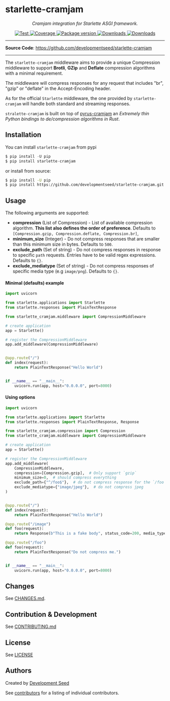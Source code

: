 # starlette-cramjam

<p align="center">
  <em>Cramjam integration for Starlette ASGI framework.</em>
</p>
<p align="center">
  <a href="https://github.com/developmentseed/starlette-cramjam/actions?query=workflow%3ACI" target="_blank">
      <img src="https://github.com/developmentseed/starlette-cramjam/workflows/CI/badge.svg" alt="Test">
  </a>
  <a href="https://codecov.io/gh/developmentseed/starlette-cramjam" target="_blank">
      <img src="https://codecov.io/gh/developmentseed/starlette-cramjam/branch/master/graph/badge.svg" alt="Coverage">
  </a>
  <a href="https://pypi.org/project/starlette-cramjam" target="_blank">
      <img src="https://img.shields.io/pypi/v/starlette-cramjam?color=%2334D058&label=pypi%20package" alt="Package version">
  </a>
  <a href="https://pypistats.org/packages/starlette-cramjam" target="_blank">
      <img src="https://img.shields.io/pypi/dm/starlette-cramjam.svg" alt="Downloads">
  </a>
  <a href="https://github.com/developmentseed/starlette-cramjam/blob/master/LICENSE" target="_blank">
      <img src="https://img.shields.io/github/license/developmentseed/starlette-cramjam.svg" alt="Downloads">
  </a>
</p>

---

**Source Code**: <a href="https://github.com/developmentseed/starlette-cramjam" target="_blank">https://github.com/developmentseed/starlette-cramjam</a>

---

The `starlette-cramjam` middleware aims to provide a unique Compression middleware to support **Brotli**, **GZip** and **Deflate** compression algorithms with a minimal requirement.

The middleware will compress responses for any request that includes "br", "gzip" or "deflate" in the Accept-Encoding header.

As for the official `Starlette` middleware, the one provided by `starlette-cramjam` will handle both standard and streaming responses.

`stralette-cramjam` is built on top of [pyrus-cramjam](https://github.com/milesgranger/pyrus-cramjam) an *Extremely thin Python bindings to de/compression algorithms in Rust*.

## Installation

You can install `starlette-cramjam` from pypi

```python
$ pip install -U pip
$ pip install starlette-cramjam
```

or install from source:

```bash
$ pip install -U pip
$ pip install https://github.com/developmentseed/starlette-cramjam.git
```

## Usage

The following arguments are supported:

- **compression** (List of Compression) - List of available compression algorithm. **This list also defines the order of preference**. Defaults to `[Compression.gzip, Compression.deflate, Compression.br]`,
- **minimum_size** (Integer) - Do not compress responses that are smaller than this minimum size in bytes. Defaults to `500`.
- **exclude_path** (Set of string) - Do not compress responses in response to specific `path` requests. Entries have to be valid regex expressions. Defaults to `{}`.
- **exclude_mediatype** (Set of string) - Do not compress responses of specific media type (e.g `image/png`). Defaults to `{}`.

#### Minimal (defaults) example

```python
import uvicorn

from starlette.applications import Starlette
from starlette.responses import PlainTextResponse

from starlette_cramjam.middleware import CompressionMiddleware

# create application
app = Starlette()

# register the CompressionMiddleware
app.add_middleware(CompressionMiddleware)


@app.route("/")
def index(request):
    return PlainTextResponse("Hello World")


if __name__ == "__main__":
    uvicorn.run(app, host="0.0.0.0", port=8000)
```

#### Using options

```python
import uvicorn

from starlette.applications import Starlette
from starlette.responses import PlainTextResponse, Response

from starlette_cramjam.compression import Compression
from starlette_cramjam.middleware import CompressionMiddleware

# create application
app = Starlette()

# register the CompressionMiddleware
app.add_middleware(
    CompressionMiddleware,
    compression=[Compression.gzip],  # Only support `gzip`
    minimum_size=0,  # should compress everything
    exclude_path={"^/foo$"},  # do not compress response for the `/foo` request
    exclude_mediatype={"image/jpeg"},  # do not compress jpeg
)


@app.route("/")
def index(request):
    return PlainTextResponse("Hello World")

@app.route("/image")
def foo(request):
    return Response(b"This is a fake body", status_code=200, media_type="image/jpeg")

@app.route("/foo")
def foo(request):
    return PlainTextResponse("Do not compress me.")


if __name__ == "__main__":
    uvicorn.run(app, host="0.0.0.0", port=8000)
```

## Changes

See [CHANGES.md](https://github.com/developmentseed/starlette-cramjam/blob/master/CHANGES.md).

## Contribution & Development

See [CONTRIBUTING.md](https://github.com/developmentseed/starlette-cramjam/blob/master/CONTRIBUTING.md)

## License

See [LICENSE](https://github.com/developmentseed/starlette-cramjam/blob/master/LICENSE)

## Authors

Created by [Development Seed](<http://developmentseed.org>)

See [contributors](https://github.com/developmentseed/starlette-cramjam/graphs/contributors) for a listing of individual contributors.

